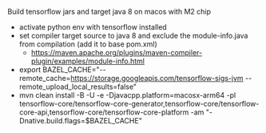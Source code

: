 Build tensorflow jars and target java 8 on macos with M2 chip

* activate python env with tensorflow installed
* set compiler target source to java 8 and exclude the module-info.java from compilation (add it to base pom.xml)
    * https://maven.apache.org/plugins/maven-compiler-plugin/examples/module-info.html
* export BAZEL_CACHE="--remote_cache=https://storage.googleapis.com/tensorflow-sigs-jvm --remote_upload_local_results=false"
* mvn clean install -B -U -e -Djavacpp.platform=macosx-arm64 -pl tensorflow-core/tensorflow-core-generator,tensorflow-core/tensorflow-core-api,tensorflow-core/tensorflow-core-platform -am "-Dnative.build.flags=$BAZEL_CACHE"

